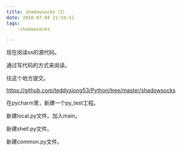 ```yaml
---
title: shadowsocks（1）
date: 2018-07-04 21:54:51
tags:
	-shadowsocks

---
```




现在阅读ss的源代码。

通过写代码的方式来阅读。

往这个地方提交。

https://github.com/teddyxiong53/Python/tree/master/shadowsocks

在pycharm里，新建一个py_test工程。

新建local.py文件。加入main。

新建shell.py文件。

新建common.py文件。

